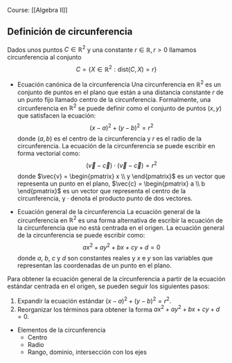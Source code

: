 Course: [[Algebra II]]

## Definición de circunferencia
Dados unos puntos $C\in\mathbb{R}^2$ y una constante $r \in \mathbb{R}, r>0$ llamamos circunferencia al conjunto $$C=\{X\in\mathbb{R}^2:\text{dist}(C,X)=r \}$$

- Ecuación canónica de la circunferencia
    Una circunferencia en $\mathbb{R}^2$ es un conjunto de puntos en el plano que están a una distancia constante $r$ de un punto fijo llamado centro de la circunferencia. Formalmente, una circunferencia en $\mathbb{R}^2$ se puede definir como el conjunto de puntos $(x,y)$ que satisfacen la ecuación:$$(x - a)^2 + (y - b)^2 = r^2$$donde $(a,b)$ es el centro de la circunferencia y $r$ es el radio de la circunferencia. La ecuación de la circunferencia se puede escribir en forma vectorial como:	$$(\vec{v} - \vec{c}) \cdot (\vec{v} - \vec{c}) = r^2$$	donde $\vec{v} = \begin{pmatrix} x \\ y \end{pmatrix}$ es un vector que representa un punto en el plano, $\vec{c} = \begin{pmatrix} a \\ b \end{pmatrix}$ es un vector que representa el centro de la circunferencia, y $\cdot$ denota el producto punto de dos vectores.

- Ecuación general de la circunferencia
    La ecuación general de la circunferencia en $\mathbb{R}^2$ es una forma alternativa de escribir la ecuación de la circunferencia que no está centrada en el origen. La ecuación general de la circunferencia se puede escribir como:$$ax^2 + ay^2 + bx + cy + d = 0$$donde $a$, $b$, $c$ y $d$ son constantes reales y $x$ e $y$ son las variables que representan las coordenadas de un punto en el plano.

Para obtener la ecuación general de la circunferencia a partir de la ecuación estándar centrada en el origen, se pueden seguir los siguientes pasos:

1. Expandir la ecuación estándar $(x - a)^2 + (y - b)^2 = r^2$.
2. Reorganizar los términos para obtener la forma $ax^2 + ay^2 + bx + cy + d = 0$.

- Elementos de la circunferencia
    - Centro
    - Radio
    - Rango, dominio, intersección con los ejes